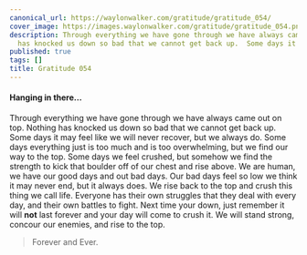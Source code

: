 ```yaml
---
canonical_url: https://waylonwalker.com/gratitude/gratitude_054/
cover_image: https://images.waylonwalker.com/gratitude/gratitude_054.png
description: Through everything we have gone through we have always came out on top.  Nothing
  has knocked us down so bad that we cannot get back up.  Some days it may feel l
published: true
tags: []
title: Gratitude 054
---
```


#### Hanging in there...

Through everything we have gone through we have always came out on top.  Nothing has knocked us down so bad that we cannot get back up.  Some days it may feel like we will never recover, but we always do.  Some days everything just is too much and is too overwhelming, but we find our way to the top.  Some days we feel crushed, but somehow we find the strength to kick that boulder off of our chest and rise above.  We are human, we have our good days and out bad days.  Our bad days feel so low we think it may never end, but it always does.  We rise back to the top and crush this thing we call life.  Everyone has their own struggles that they deal with every day, and their own battles to fight.  Next time your down, just remember it will **not** last forever and your day will come to crush it.  We will stand strong, concour our enemies, and rise to the top.

> Forever and Ever.